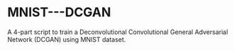# MNIST---DCGAN
A 4-part script to train a Deconvolutional Convolutional General Adversarial Network (DCGAN) using MNIST dataset.
